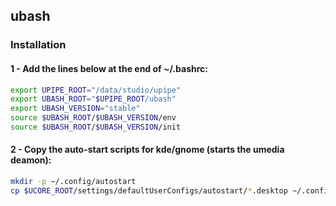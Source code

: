 ## ubash

### Installation

#### 1 - Add the lines below at the end of ~/.bashrc:
```bash
export UPIPE_ROOT="/data/studio/upipe"
export UBASH_ROOT="$UPIPE_ROOT/ubash"
export UBASH_VERSION="stable"
source $UBASH_ROOT/$UBASH_VERSION/env
source $UBASH_ROOT/$UBASH_VERSION/init
```

#### 2 - Copy the auto-start scripts for kde/gnome (starts the umedia deamon):
```bash
mkdir -p ~/.config/autostart
cp $UCORE_ROOT/settings/defaultUserConfigs/autostart/*.desktop ~/.config/autostart/
```
